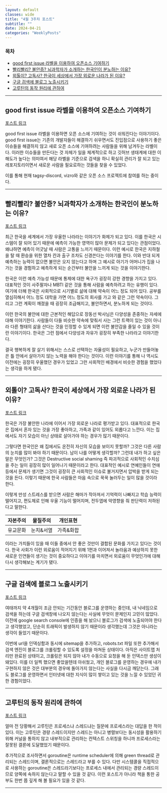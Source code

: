 ```yaml
---
layout: default
classes: wide
title: "4월 3주차 포스트"
subtitle: ""
date: 2024-04-21
categories: "WeeklyPosts"
---
```


### 목차

- [good first issue 라벨을 이용하여 오픈소스 기여하기](#good-first-issue-라벨을-이용하여-오픈소스-기여하기)
- [빨리빨리? 불안증? 뇌과학자가 소개하는 한국인이 분노하는 이유?](#빨리빨리-불안증-뇌과학자가-소개하는-한국인이-분노하는-이유)
- [외톨이? 고독사? 한국이 세상에서 가장 외로운 나라가 된 이유?](#외톨이-고독사-한국이-세상에서-가장-외로운-나라가-된-이유)
- [구글 검색에 블로그 노출시키기](#구글-검색에-블로그-노출시키기)
- [고루틴의 동작 원리에 관하여](#고루틴의-동작-원리에-관하여)

---

## good first issue 라벨을 이용하여 오픈소스 기여하기

[포스트 링크](https://well-balanced.medium.com/%EA%BC%BC%EC%88%98%EB%A1%9C-%EC%98%A4%ED%94%88%EC%86%8C%EC%8A%A4-%EA%B8%B0%EC%97%AC%ED%95%98%EA%B8%B0-b34ee4cc2bc2)

good first issue 라벨을 이용하면 오픈 소스에 기여하는 것이 쉬워진다는 이야기이다. good first issue는 기존의 개발자들이 해결하기 쉬우면서도 진입점으로 사용하기 좋은 이슈들을 해결하지 않고 새로 오픈 소스에 기여하려는 사람들을 위해 남겨두는 라벨이다. 이러한 이슈들을 만든다는 것 자체가 일을 체계적으로 하고 깃허브 생태계에 대한 이해도가 높다는 의미여서 해당 라벨을 기준으로 검색을 하니 확실히 관리가 잘 되고 있는 레포지토리이면서 새로운 사람을 필요로하는 것들을 찾을 수 있었다.

이를 통해 현재 tagsy-discord, vizro와 같은 오픈 소스 프로젝트에 참여를 하는 중이다.

---

## 빨리빨리? 불안증? 뇌과학자가 소개하는 한국인이 분노하는 이유?

[포스트 링크](https://www.youtube.com/watch?v=AJSscwZP1Xs)

최근 한국을 세계에서 가장 우울한 나라라는 이야기가 화제가 되고 있다. 이를 한국은 시스템이 잘 되어 있기 때문에 예측이 가능한 영역이 많아 문제가 되고 있다는 관점이었다. 왜냐하면 예측이 어긋날 때 사람은 고통을 느끼기 때문이다. 이런 예시로 한국은 지하철을 탈 때 환승을 위한 열차 칸과 출구 조차도 신경쓴다는 이야기를 한다. 이와 반대 되게 예측하는 능력이 없으면 불안은 오지 않는다고 하며 그 예시로 아기가 어머니가 집을 나가는 것을 경험하고 예측하게 되는 순간부터 불안을 느끼게 되는 것을 이야기한다.

한국은 이런 예측 가능성 때문에 통제에 대한 욕구가 굉장히 강한 경향을 가지고 있다. 대표적인 것이 사주팔자나 MBTI 같은 것을 통해 사람을 예측하려고 하는 유행이 있다. 여기에 더해 한국은 사회적으로 시기별로 삶에 대해 약속이 어느 정도 되어 있다. 공부를 열심히해서 어느 정도 대학을 가면 어느 정도의 회사를 가고 와 같은 그런 약속이다. 그리고 그런 계획이 깨졌을 때 굉장히 조급해지고, 불안하면서, 분노하게 되는 것이다.

이런 한국의 불안에 대한 근본적인 해답으로 장동선 박사님은 다양성을 존중하는 자세에 대해 이야기한다. 사람들이 다들 비슷한 약속에 맞춰서 사는 그런 트랙이 있는 것이 아니라 다른 형태의 삶을 산다는 것을 인정할 수 있게 되면 이런 불안감을 줄일 수 있을 것이란 이야기이다. 한국은 그런 점에서 다양성과 자유가 굉장히 부족한 나라라고 이야기한다.

결국 행복하게 잘 살기 위해서는 스스로 선택하는 자율성이 필요하고, 누군가 만들어놓은 틀 안에서 살아가지 않는 노력을 해야 한다는 것이다. 이런 이야기를 통해 나 역시도 이전에는 굉장히 우울했던 경우가 있었고 그런 사회적인 배경에서 비슷한 경험을 했었다는 생각을 하게 됐다.

---

## 외톨이? 고독사? 한국이 세상에서 가장 외로운 나라가 된 이유?

[포스트 링크](https://www.youtube.com/watch?v=U5U_jK-xJjM)

한국은 가장 불안한 나라에 이어서 가장 외로운 나라로 평가받고 있다. 대표적으로 한국은 집에서 혼자 있는 것을 가장 좋아하고, 가족과 같이 있어도 외롭다고 느낀다. 이는 집에서도 자기 모습이 아닌 상태로 살아가야 하는 경우가 많기 때문이다.

그렇다면 한국인은 왜 집에서도 온전히 자신의 모습을 보이지 못할까? 그것은 다른 사람의 눈치를 많이 봐야 하기 때문이다. 남이 나를 어떻게 생각할까? 그런데 내가 하고 싶은 말은 무엇인가? 그것은 Destructive social shaming 즉 파괴적으로 사회적인 수치심을 주는 일이 굉장히 많이 일어나기 때문이라고 한다. 대표적인 예시로 연예인들이 연애 등에서 문제가 생기면 그것이 굉장히 큰 사회적인 이슈로 불거지면서 압박을 받게 되는 것을 든다. 이렇기 때문에 한국 사람들은 마음 속으로 꾹꾹 눌러두는 일이 많을 것이라 한다.

이렇게 만성 스트레스를 받으면 사람은 해마가 작아져서 기억력이 나빠지고 학습 능력이 떨어지고, 편도체로 인해 우울 기능이 떨어지며, 전두엽에 악영향을 줘 판단력이 저하된다고 말한다.

|자본주의|물질주의|개인표현|
|---|---|---|
|유교문화|눈치&서열|가족&화합|

이라는 가치들이 있을 때 이들 중에서 안 좋은 것만이 결합된 문화를 가지고 있다는 것이다. 한국 사회가 이런 외로움이 적어지기 위해 1편과 이어져서 놀라움과 예상하지 못한 새로운 인연들이 생기는 것이 중요하다고 이야기를 마치면서 외로움이 무엇인가에 대해 다시 생각해보는 계기가 됐다.

---

## 구글 검색에 블로그 노출시키기

[포스트 링크](https://jsy1110.github.io/2022/google-search-console/)

여태까지 약 4개월이 조금 안되는 기간동안 블로그를 운영하는 중인데, 내 닉네임으로 검색을 하는데 구글 검색창에 나오지 않는다는 사실에 무엇이 문제인지 고민이 많았다. 이전에 google search console에 인증을 해 놨으니 블로그가 검색에 노출되어야 한다고 생각했었고, 단순히 트래픽이 발생하지 않기 때문이라 생각했는데 그것은 아니라는 생각이 들었기 때문이다.

이번에 url을 인덱싱함과 동시에 sitemap을 추가하고, robots.txt 파일 또한 추가해서 검색 엔진이 블로그를 크롤링할 수 있도록 설정을 마쳐둔 상태이다. 아직은 사이트맵 처리만 완료된 상태이고, 크롤링은 되지 않아 내가 수동으로 요청을 해 둔 인덱스만 생성이 돼있다. 이를 더 일찍 했으면 좋았을텐데 아쉬웠고, 개인 블로그를 운영하는 경우에 내가 구현하지 않은 것은 대부분의 경우에 돌아가지 않는다는 사실을 다시금 깨닫는다. 그래도 블로그를 운영하면서 인터넷에 대한 지식이 많이 쌓이고 있는 것을 느낄 수 있었던 귀한 경험이었다.

---

## 고루틴의 동작 원리에 관하여

[포스트 링크](https://ykarma1996.tistory.com/188)

얼마 전 당황해서 고루틴은 프로세스냐 스레드냐는 질문에 프로세스라는 대답을 한 적이 있다. 이는 고루틴은 경량 스레드이지만 스레드는 아니고 병렬보다는 동시성을 활용하기 위해 커널을 통하지 않고 내부적으로 관리하는 컨텍스트 스위칭을 하니까 프로세스라는 잘못된 결론에 도달했었기 때문이다.

추가적으로 조사하면서 goroutine은 runtime scheduler에 의해 green thread로 관리되는 스레드이며, 결론적으로는 스레드라고 부를 수 있다. 다만 시스템콜을 직접적으로 사용하는 goroutine은 스레드라기보다는 프로세스 내에서 관리되는 경량 스레드이므로 양쪽에 속하지 않는다고 말할 수 있을 것 같다. 이런 포스트가 아니라 책을 통한 공부도 한번 쯤 깊게 해 볼 필요가 있을 것 같다.

---
